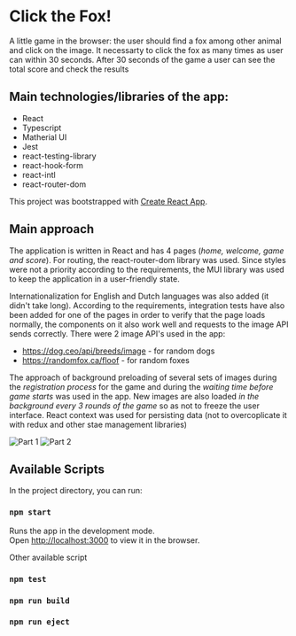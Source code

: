 # Click the Fox!

A little game in the browser: the user should find a fox among other animal and click on the image. It necessarty to click the fox as many times as user can within 30 seconds.
After 30 seconds of the game a user can see the total score and check the results

## Main technologies/libraries of the app:

- React
- Typescript
- Matherial UI
- Jest
- react-testing-library
- react-hook-form
- react-intl
- react-router-dom

This project was bootstrapped with [Create React App](https://github.com/facebook/create-react-app).

## Main approach

The application is written in React and has 4 pages (_home, welcome, game and score_). For routing, the react-router-dom library was used. Since styles were not a priority according to the requirements, the MUI library was used to keep the application in a user-friendly state.

Internationalization for English and Dutch languages was also added (it didn't take long). According to the requirements, integration tests have also been added for one of the pages in order to verify that the page loads normally, the components on it also work well and requests to the image API sends correctly. There were 2 image API's used in the app:

- https://dog.ceo/api/breeds/image - for random dogs
- https://randomfox.ca/floof - for random foxes

The approach of background preloading of several sets of images during the _registration process_ for the game and during the _waiting time before game starts_ was used in the app. New images are also loaded _in the background every 3 rounds of the game_ so as not to freeze the user interface. React context was used for persisting data (not to overcoplicate it with redux and other stae management libraries)

![Part 1](https://github.com/VasiliyMelnik64/click-the-fox/assets/24418879/09d349d6-3fd9-4bc9-92d8-88c3cc671f16)
![Part 2](https://github.com/VasiliyMelnik64/click-the-fox/assets/24418879/ed3aa17e-a4a1-4145-ae4d-43c78274ff47)


## **Available Scripts**

In the project directory, you can run:

### `npm start`

Runs the app in the development mode.\
Open [http://localhost:3000](http://localhost:3000) to view it in the browser.

Other available script

### `npm test`

### `npm run build`

### `npm run eject`
